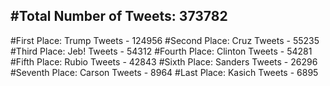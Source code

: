 #Total Number of Tweets: 373782 
---
#First Place: Trump Tweets - 124956
#Second Place: Cruz Tweets - 55235
#Third Place: Jeb! Tweets - 54312
#Fourth Place: Clinton Tweets - 54281
#Fifth Place: Rubio Tweets - 42843
#Sixth Place: Sanders Tweets - 26296
#Seventh Place: Carson Tweets - 8964
#Last Place: Kasich Tweets - 6895
